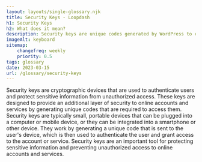 ```yaml
--- 
layout: layouts/single-glossary.njk
title: Security Keys - Loopdash
h1: Security Keys
h2: What does it mean?
description: Security keys are unique codes generated by WordPress to enhance the security of user authentication and protect against brute-force attacks.
imageAlt: keyboard
sitemap:
	changefreq: weekly
	priority: 0.5
tags: glossary
date: 2023-03-15
url: /glossary/security-keys
---
```


Security keys are cryptographic devices that are used to authenticate users and protect sensitive information from unauthorized access. These keys are designed to provide an additional layer of security to online accounts and services by generating unique codes that are required to access them. Security keys are typically small, portable devices that can be plugged into a computer or mobile device, or they can be integrated into a smartphone or other device. They work by generating a unique code that is sent to the user's device, which is then used to authenticate the user and grant access to the account or service. Security keys are an important tool for protecting sensitive information and preventing unauthorized access to online accounts and services.
